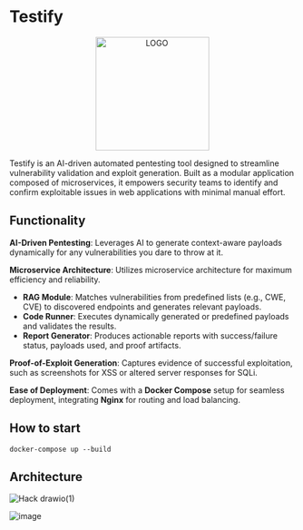 # Testify
<p align="center">
  <img src="https://github.com/user-attachments/assets/84f77807-ac2c-4a50-956c-7fb1594893ca" alt="LOGO" height="200">
</p>
Testify is an AI-driven automated pentesting tool designed to streamline vulnerability validation and exploit generation. Built as a modular application composed of microservices, it empowers security teams to identify and confirm exploitable issues in web applications with minimal manual effort.

## Functionality
**AI-Driven Pentesting**: Leverages AI to generate context-aware payloads dynamically for any vulnerabilities you dare to throw at it.

**Microservice Architecture**: Utilizes microservice architecture for maximum efficiency and reliability.
- **RAG Module**: Matches vulnerabilities from predefined lists (e.g., CWE, CVE) to discovered endpoints and generates relevant payloads.
- **Code Runner**: Executes dynamically generated or predefined payloads and validates the results.
- **Report Generator**: Produces actionable reports with success/failure status, payloads used, and proof artifacts.

**Proof-of-Exploit Generation**: Captures evidence of successful exploitation, such as screenshots for XSS or altered server responses for SQLi.

**Ease of Deployment**: Comes with a **Docker Compose** setup for seamless deployment, integrating **Nginx** for routing and load balancing.
## How to start
```docker-compose up --build```
## Architecture

![Hack drawio(1)](https://github.com/user-attachments/assets/839f9a18-b6a5-4b3d-b87d-8719c8b0724b)

![image](https://github.com/user-attachments/assets/4d570406-ba57-45e5-aa38-6d9be76f9ea6)


